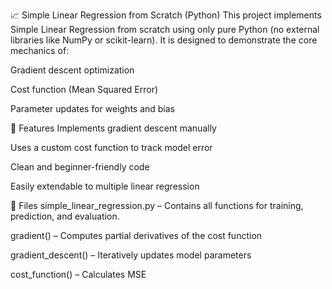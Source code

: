 📈 Simple Linear Regression from Scratch (Python)
  This project implements Simple Linear Regression from scratch using only pure Python (no external libraries like NumPy or scikit-learn). It is designed to demonstrate the core mechanics of:

  Gradient descent optimization

  Cost function (Mean Squared Error)

  Parameter updates for weights and bias

🚀 Features
  Implements gradient descent manually

  Uses a custom cost function to track model error

  Clean and beginner-friendly code

Easily extendable to multiple linear regression

📂 Files
simple_linear_regression.py – Contains all functions for training, prediction, and evaluation.

  gradient() – Computes partial derivatives of the cost function

  gradient_descent() – Iteratively updates model parameters

  cost_function() – Calculates MSE
